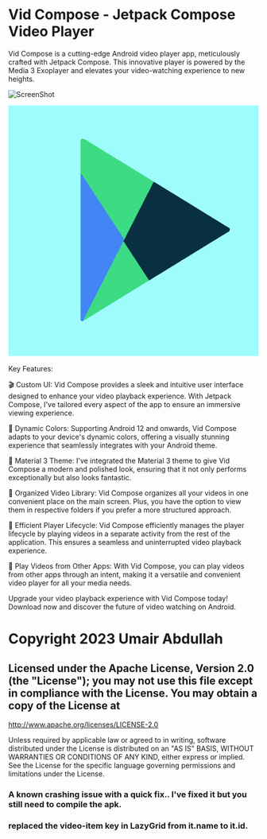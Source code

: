 # Vid Compose - Jetpack Compose Video Player

Vid Compose is a cutting-edge Android video player app, meticulously crafted with Jetpack Compose. This innovative player is powered by the Media 3 Exoplayer and elevates your video-watching experience to new heights.

![ScreenShot](/VidComposeCoverCompressed.png)

![ScreenShot](/VidComposeIcon3.png)

Key Features:

🎬 Custom UI: Vid Compose provides a sleek and intuitive user interface designed to enhance your video playback experience. With Jetpack Compose, I've tailored every aspect of the app to ensure an immersive viewing experience.

🌈 Dynamic Colors: Supporting Android 12 and onwards, Vid Compose adapts to your device's dynamic colors, offering a visually stunning experience that seamlessly integrates with your Android theme.

🎨 Material 3 Theme: I've integrated the Material 3 theme to give Vid Compose a modern and polished look, ensuring that it not only performs exceptionally but also looks fantastic.

📂 Organized Video Library: Vid Compose organizes all your videos in one convenient place on the main screen. Plus, you have the option to view them in respective folders if you prefer a more structured approach.

🔄 Efficient Player Lifecycle: Vid Compose efficiently manages the player lifecycle by playing videos in a separate activity from the rest of the application. This ensures a seamless and uninterrupted video playback experience.

📲 Play Videos from Other Apps: With Vid Compose, you can play videos from other apps through an intent, making it a versatile and convenient video player for all your media needs.

Upgrade your video playback experience with Vid Compose today! Download now and discover the future of video watching on Android.

# Copyright 2023 Umair Abdullah

## Licensed under the Apache License, Version 2.0 (the "License"); you may not use this file except in compliance with the License. You may obtain a copy of the License at

   http://www.apache.org/licenses/LICENSE-2.0
   
Unless required by applicable law or agreed to in writing, software distributed under the License is distributed on an "AS IS" BASIS, WITHOUT WARRANTIES OR CONDITIONS OF ANY KIND, either express or implied. See the License for the specific language governing permissions and limitations under the License.

### A known crashing issue with a quick fix.. I've fixed it but you still need to compile the apk.
### replaced the video-item key in LazyGrid from it.name to it.id.